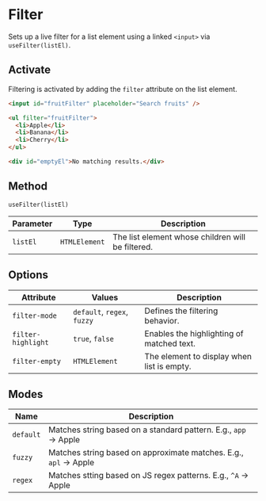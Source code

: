 # Filter

Sets up a live filter for a list element using a linked `<input>` via `useFilter(listEl)`.

## Activate

Filtering is activated by adding the `filter` attribute on the list element.

```html
<input id="fruitFilter" placeholder="Search fruits" />

<ul filter="fruitFilter">
  <li>Apple</li>
  <li>Banana</li>
  <li>Cherry</li>
</ul>

<div id="emptyEl">No matching results.</div>
```

## Method

`useFilter(listEl)`

| Parameter | Type          | Description                                       |
| --------- | ------------- | ------------------------------------------------- |
| `listEl`  | `HTMLElement` | The list element whose children will be filtered. |

## Options

| Attribute          | Values                      | Description                                |
| ------------------ | --------------------------- | ------------------------------------------ |
| `filter-mode`      | `default`, `regex`, `fuzzy` | Defines the filtering behavior.            |
| `filter-highlight` | `true`, `false`             | Enables the highlighting of matched text.  |
| `filter-empty`     | `HTMLElement`               | The element to display when list is empty. |

## Modes

| Name      | Description                                                      |
| --------- | ---------------------------------------------------------------- |
| `default` | Matches string based on a standard pattern. E.g., `app` → Apple  |
| `fuzzy`   | Matches string based on approximate matches. E.g., `apl` → Apple |
| `regex`   | Matches stting based on JS regex patterns. E.g., `^A` → Apple    |
